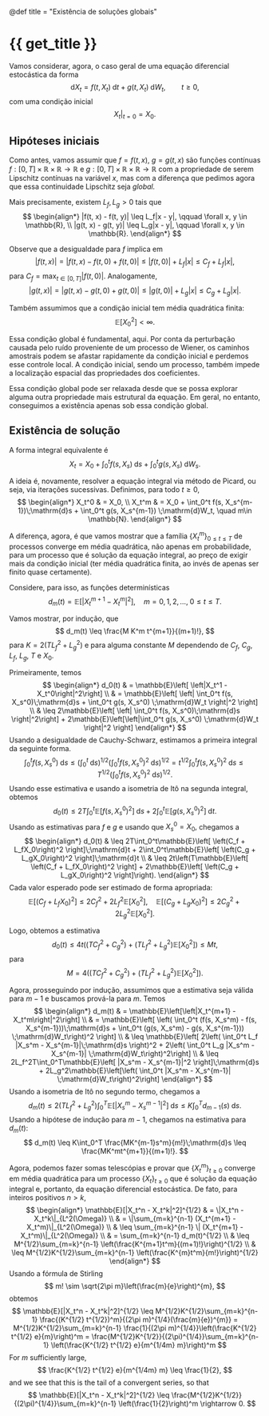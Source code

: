 @def title = "Existência de soluções globais"

# {{ get_title }}

Vamos considerar, agora, o caso geral de uma equação diferencial estocástica da forma
$$
\mathrm{d}X_t = f(t, X_t)\;\mathrm{d}t + g(t, X_t)\;\mathrm{d}W_t, \qquad t \geq 0,
$$
com uma condição inicial
$$
\left.X_t\right|_{t = 0} = X_0.
$$

## Hipóteses iniciais

Como antes, vamos assumir que $f = f(t, x),$ $g = g(t, x)$ são funções contínuas $f:[0, T]\times \mathbb{R} \times\mathbb{R} \rightarrow \mathbb{R}$ e $g:[0, T]\times \mathbb{R} \times\mathbb{R} \rightarrow \mathbb{R}$ com a propriedade de serem Lipschitz contínuas na variável $x,$ mas com a diferença que pedimos agora que essa continuidade Lipschitz seja *global.*

Mais precisamente, existem $L_f, L_g > 0$ tais que
$$
\begin{align*}
|f(t, x) - f(t, y)| \leq L_f|x - y|, \qquad \forall x, y \in \mathbb{R}, \\
|g(t, x) - g(t, y)| \leq L_g|x - y|, \qquad \forall x, y \in \mathbb{R}.
\end{align*}
$$

Observe que a desigualdade para $f$ implica em
$$
|f(t, x)| = |f(t, x) - f(t, 0) + f(t, 0)| \leq |f(t, 0)| + L_f|x| \leq C_f + L_f|x|,
$$
para $C_f = \max_{t\in [0, T]}|f(t, 0)|.$ Analogamente,
$$
|g(t, x)| = |g(t, x) - g(t, 0) + g(t, 0)| \leq |g(t, 0)| + L_g|x| \leq C_g + L_g|x|.
$$

Também assumimos que a condição inicial tem média quadrática finita:
$$
\mathbb{E}[X_0^2] < \infty.
$$

Essa condição global é fundamental, aqui. Por conta da perturbação causada pelo ruído proveniente de um processo de Wiener, os caminhos amostrais podem se afastar rapidamente da condição inicial e perdemos esse controle local. A condição inicial, sendo um processo, também impede a localização espacial das propriedades dos coeficientes. 

Essa condição global pode ser relaxada desde que se possa explorar alguma outra propriedade mais estrutural da equação. Em geral, no entanto, conseguimos a existência apenas sob essa condição global.

## Existência de solução

A forma integral equivalente é
$$
X_t = X_0 + \int_0^t f(s, X_s)\;\mathrm{d}s + \int_0^t g(s, X_s)\;\mathrm{d}W_s.
$$

A ideia é, novamente, resolver a equação integral via método de Picard, ou seja, via iterações sucessivas. Definimos, para todo $t \geq 0,$
$$
\begin{align*}
X_t^0 & = X_0, \\
X_t^m & = X_0 + \int_0^t f(s, X_s^{m-1})\;\mathrm{d}s + \int_0^t g(s, X_s^{m-1}) \;\mathrm{d}W_t, \quad m\in \mathbb{N}.
\end{align*}
$$

A diferença, agora, é que vamos mostrar que a família $\{X_t^m\}_{0 \leq t \leq T}$ de processos converge em média quadrática, não apenas em probabilidade, para um processo que é solução da equação integral, ao preço de exigir mais da condição inicial (ter média quadrática finita, ao invés de apenas ser finito quase certamente).

Considere, para isso, as funções determinísticas
$$
d_m(t) = \mathbb{E}\left[\left|X_t^{m+1} - X_t^m\right|^2\right], \quad m = 0, 1, 2, \ldots, \; 0 \leq t \leq T.
$$

Vamos mostrar, por indução, que
$$
d_m(t) \leq \frac{M K^m t^{m+1}}{(m+1)!},
$$
para $K = 2(T L_f^2 + L_g^2)$ e para alguma constante $M$ dependendo de $C_f,$ $C_g,$ $L_f,$ $L_g,$ $T$ e $X_0.$

Primeiramente, temos
$$
\begin{align*}
d_0(t) & = \mathbb{E}\left[ \left|X_t^1 - X_t^0\right|^2\right] \\
  & = \mathbb{E}\left[ \left| \int_0^t f(s, X_s^0)\;\mathrm{d}s + \int_0^t g(s, X_s^0) \;\mathrm{d}W_t \right|^2 \right] \\
  & \leq 2\mathbb{E}\left[ \left| \int_0^t f(s, X_s^0)\;\mathrm{d}s \right|^2\right] + 2\mathbb{E}\left[\left|\int_0^t g(s, X_s^0) \;\mathrm{d}W_t \right|^2 \right]
\end{align*}
$$
Usando a desigualdade de Cauchy-Schwarz, estimamos a primeira integral da seguinte forma.
$$
\int_0^t f(s, X_s^0)\;\mathrm{d}s \leq \left(\int_0^t \;\mathrm{d}s\right)^{1/2}\left(\int_0^t f(s, X_s^0)^2 \;\mathrm{d}s\right)^{1/2} = t^{1/2}\int_0^t f(s, X_s^0)^2 \;\mathrm{d}s \leq T^{1/2} \left(\int_0^t f(s, X_s^0)^2 \;\mathrm{d}s\right)^{1/2}.
$$
Usando esse estimativa e usando a isometria de Itô na segunda integral, obtemos
$$
d_0(t) \leq 2T\int_0^t\mathbb{E}\left[ f(s, X_s^0)^2 \right]\;\mathrm{d}s + 2\int_0^t\mathbb{E}\left[ g(s, X_s^0)^2 \right]\;\mathrm{d}t.
$$
Usando as estimativas para $f$ e $g$ e usando que $X_s^0 = X_0,$ chegamos a
$$
\begin{align*}
d_0(t) & \leq 2T\int_0^t\mathbb{E}\left[ \left(C_f + L_fX_0\right)^2 \right]\;\mathrm{d}t + 2\int_0^t\mathbb{E}\left[ \left(C_g + L_gX_0\right)^2 \right]\;\mathrm{d}t \\
& \leq 2t\left(T\mathbb{E}\left[ \left(C_f + L_fX_0\right)^2 \right] + 2\mathbb{E}\left[ \left(C_g + L_gX_0\right)^2 \right]\right).
\end{align*}
$$
Cada valor esperado pode ser estimado de forma apropriada:
$$
\mathbb{E}\left[ \left(C_f + L_fX_0\right)^2 \right] \leq 2C_f^2 + 2L_f^2\mathbb{E}\left[X_0^2\right], \quad \mathbb{E}\left[ \left(C_g + L_gX_0\right)^2 \right] \leq 2C_g^2 + 2L_g^2\mathbb{E}\left[X_0^2\right].
$$

Logo, obtemos a estimativa
$$
d_0(t) \leq 4t\left((TC_f^2 + C_g^2) + (TL_f^2 + L_g^2)\mathbb{E}\left[X_0^2\right]\right) \leq Mt,
$$
para
$$
M = 4\left((TC_f^2 + C_g^2) + (TL_f^2 + L_g^2)\mathbb{E}\left[X_0^2\right]\right).
$$

Agora, prosseguindo por indução, assumimos que a estimativa seja válida para $m-1$ e buscamos prová-la para $m.$ Temos
$$
\begin{align*}
d_m(t) & = \mathbb{E}\left[\left|X_t^{m+1} - X_t^m\right|^2\right] \\
& = \mathbb{E}\left[ \left( \int_0^t (f(s, X_s^m) - f(s, X_s^{m-1}))\;\mathrm{d}s + \int_0^t (g(s, X_s^m) - g(s, X_s^{m-1})) \;\mathrm{d}W_t\right)^2 \right] \\
& \leq \mathbb{E}\left[ 2\left( \int_0^t L_f |X_s^m - X_s^{m-1}|\;\mathrm{d}s \right)^2 + 2\left( \int_0^t L_g |X_s^m - X_s^{m-1}| \;\mathrm{d}W_t\right)^2\right] \\
& \leq 2L_f^2T\int_0^T\mathbb{E}\left[ |X_s^m - X_s^{m-1}|^2 \right]\;\mathrm{d}s + 2L_g^2\mathbb{E}\left[\left( \int_0^t |X_s^m - X_s^{m-1}| \;\mathrm{d}W_t\right)^2\right]
\end{align*}
$$
Usando a isometria de Itô no segundo termo, chegamos a
$$
d_m(t) \leq 2(TL_f^2 + L_g^2)\int_0^T \mathbb{E}\left[ |X_s^m - X_s^{m-1}|^2 \right]\;\mathrm{d}s \leq K\int_0^T d_{m-1}(s)\;\mathrm{d}s.
$$
Usando a hipótese de indução para $m-1,$ chegamos na estimativa para $d_m(t)$:
$$
d_m(t) \leq K\int_0^T \frac{MK^{m-1}s^m}{m!}\;\mathrm{d}s \leq \frac{MK^mt^{m+1}}{(m+1)!}.
$$

Agora, podemos fazer somas telescópias e provar que $\{X_t^m\}_{t \geq 0}$ converge em média quadrática para um processo $\{X_t\}_{t \geq 0}$ que é solução da equação integral e, portanto, da equação diferencial estocástica. De fato, para inteiros positivos $n > k,$
$$
  \begin{align*}
    \mathbb{E}[|X_t^n - X_t^k|^2]^{1/2} & = \|X_t^n - X_t^k\|_{L^2(\Omega)} \\
    & = \|\sum_{m=k}^{n-1} (X_t^{m+1} - X_t^m)\|_{L^2(\Omega)} \\
    & \leq \sum_{m=k}^{n-1} \| (X_t^{m+1} - X_t^m)\|_{L^2(\Omega)} \\
    & = \sum_{m=k}^{n-1} d_m(t)^{1/2} \\
    & \leq M^{1/2}\sum_{m=k}^{n-1} \left(\frac{K^{m+1}t^m}{(m+1)!}\right)^{1/2} \\
    & \leq M^{1/2}K^{1/2}\sum_{m=k}^{n-1} \left(\frac{K^{m}t^m}{m!}\right)^{1/2}
\end{align*}
$$
Usando a fórmula de Stirling
$$
m! \sim \sqrt{2\pi m}\left(\frac{m}{e}\right)^{m},
$$
obtemos
$$
  \mathbb{E}[|X_t^n - X_t^k|^2]^{1/2} \leq M^{1/2}K^{1/2}\sum_{m=k}^{n-1} \frac{(K^{1/2} t^{1/2})^m}{(2\pi m)^{1/4}(\frac{m}{e})^{m}} = M^{1/2}K^{1/2}\sum_{m=k}^{n-1} \frac{1}{(2\pi m)^{1/4}}\left(\frac{K^{1/2} t^{1/2} e}{m}\right)^m = \frac{M^{1/2}K^{1/2}}{(2\pi)^{1/4}}\sum_{m=k}^{n-1} \left(\frac{K^{1/2} t^{1/2} e}{m^{1/4m} m}\right)^m
$$
For $m$ sufficiently large,
$$
\frac{K^{1/2} t^{1/2} e}{m^{1/4m} m} \leq \frac{1}{2},
$$
and we see that this is the tail of a convergent series, so that
$$
  \mathbb{E}[|X_t^n - X_t^k|^2]^{1/2} \leq \frac{M^{1/2}K^{1/2}}{(2\pi)^{1/4}}\sum_{m=k}^{n-1} \left(\frac{1}{2}\right)^m \rightarrow 0.
$$
